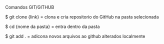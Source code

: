 Comandos GIT/GITHUB

$ git clone {link} = clona e cria repositorio do GitHub na pasta selecionada

$ cd {nome da pasta} = entra dentro da pasta 

$ git add . = adicona novos arquivos ao github alterados localmente